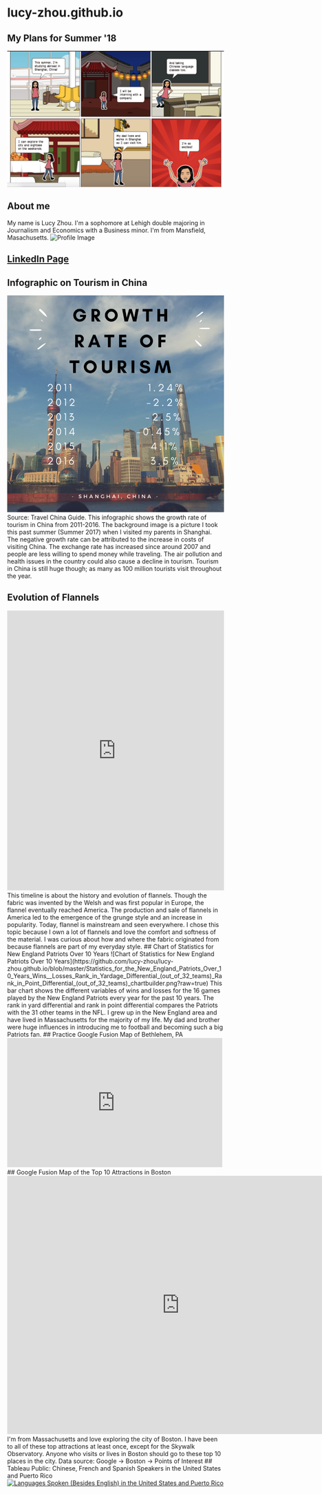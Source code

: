 # lucy-zhou.github.io
## My Plans for Summer '18
![My Plans for This Summer](https://raw.githubusercontent.com/lucy-zhou/lucy-zhou.github.io/master/Screen%20Shot%202018-03-05%20at%203.47.38%20PM.png)
## About me
My name is Lucy Zhou. I'm a sophomore at Lehigh double majoring in Journalism and Economics with a Business minor. I'm from Mansfield, Masachusetts. 
![Profile Image](https://scontent.fagc2-1.fna.fbcdn.net/v/t1.0-9/19225080_10213821136470997_917504149604664324_n.jpg?oh=f27fe005ed8ff39a02a46e3b80040099&oe=5B26B2D0)
## [LinkedIn Page](https://www.linkedin.com/in/lucy-zhou-70434b14a/)
## Infographic on Tourism in China
![Tourism in China Infographic](https://github.com/lucy-zhou/lucy-zhou.github.io/blob/master/Shanghai.png?raw=true)
Source: Travel China Guide. This infographic shows the growth rate of tourism in China from 2011-2016. The background image is a picture I took this past summer (Summer 2017) when I visited my parents in Shanghai. The negative growth rate can be attributed to the increase in costs of visiting China. The exchange rate has increased since around 2007 and people are less willing to spend money while traveling. The air pollution and health issues in the country could also cause a decline in tourism. Tourism in China is still huge though; as many as 100 million tourists visit throughout the year.
## Evolution of Flannels
<iframe src='https://cdn.knightlab.com/libs/timeline3/latest/embed/index.html?source=1XzO2EOpuZR4QA8wu_DGVu_wrTyU4FA0Ji-DwoKfFlX0&font=Default&lang=en&initial_zoom=2&height=650' width='100%' height='650' webkitallowfullscreen mozallowfullscreen allowfullscreen frameborder='0'></iframe>
This timeline is about the history and evolution of flannels. Though the fabric was invented by the Welsh and was first popular in Europe, the flannel eventually reached America. The production and sale of flannels in America led to the emergence of the grunge style and an increase in popularity. Today, flannel is mainstream and seen everywhere. I chose this topic because I own a lot of flannels and love the comfort and softness of the material. I was curious about how and where the fabric originated from because flannels are part of my everyday style.
## Chart of Statistics for New England Patriots Over 10 Years
![Chart of Statistics for New England Patriots Over 10 Years](https://github.com/lucy-zhou/lucy-zhou.github.io/blob/master/Statistics_for_the_New_England_Patriots_Over_10_Years_Wins__Losses_Rank_in_Yardage_Differential_(out_of_32_teams)_Rank_in_Point_Differential_(out_of_32_teams)_chartbuilder.png?raw=true)
This bar chart shows the different variables of wins and losses for the 16 games played by the New England Patriots every year for the past 10 years. The rank in yard differential and rank in point differential compares the Patriots with the 31 other teams in the NFL. I grew up in the New England area and have lived in Massachusetts for the majority of my life. My dad and brother were huge influences in introducing me to football and becoming such a big Patriots fan.
## Practice Google Fusion Map of Bethlehem, PA
<iframe width="500" height="300" scrolling="no" frameborder="no" src="https://fusiontables.google.com/embedviz?q=select+col0+from+1m_YxZz3IL--cXTNnJY4L0Vrnr9wc_5263VAKioHZ&amp;viz=MAP&amp;h=false&amp;lat=40.61064947868497&amp;lng=-75.37099692006838&amp;t=1&amp;z=14&amp;l=col0&amp;y=2&amp;tmplt=3&amp;hml=ONE_COL_LAT_LNG"></iframe>
## Google Fusion Map of the Top 10 Attractions in Boston
<iframe width="800" height="600" scrolling="no" frameborder="no" src="https://fusiontables.google.com/embedviz?q=select+col0+from+1xvo-GH7KRdyjEOdUrm0gMpBRP8Y8tz0p0p72lBs_&amp;viz=MAP&amp;h=false&amp;lat=42.39282688149705&amp;lng=-71.07404134999996&amp;t=1&amp;z=10&amp;l=col0&amp;y=2&amp;tmplt=3&amp;hml=ONE_COL_LAT_LNG"></iframe>
I'm from Massachusetts and love exploring the city of Boston. I have been to all of these top attractions at least once, except for the Skywalk Observatory. Anyone who visits or lives in Boston should go to these top 10 places in the city. Data source: Google -> Boston -> Points of Interest
## Tableau Public: Chinese, French and Spanish Speakers in the United States and Puerto Rico
<div class='tableauPlaceholder' id='viz1520883080375' style='position: relative'><noscript><a href='#'><img alt='Languages Spoken (Besides English) in the United States and Puerto Rico'src='https:&#47;&#47;public.tableau.com&#47;static&#47;images&#47;GG&#47;GG6H53BKT&#47;1_rss.png'style='border:none'/></a></noscript><object class='tableauViz'style='display:none;'><param name='host_url'value='https%3A%2F%2Fpublic.tableau.com%2F' /><param name='embed_code_version'value='3'/><param name='path' value='shared&#47;GG6H53BKT'/><paramname='toolbar'value='yes'/<paramname='static_image'value='https:&#47;&#47;public.tableau.com&#47;static&#47;images&#47;GG&#47;GG6H53BKT&#47;1.png' /> <param name='animate_transition'value='yes'/><param name='display_static_image'value='yes'/><paramname='display_spinner'value='yes'/><param name='display_overlay' value='yes' /><param name='display_count'value='yes'/><paramname='filter'value='publish=yes'/</object</div<scripttype='text/javascript'>vardivElement=document.getElementById('viz1520883080375');var vizElement=divElement.getElementsByTagName('object')[0];vizElement.style.width='100%';vizElement.style.height=(divElement.offsetWidth*0.75)+'px';varscriptElement= document.createElement('script');scriptElement.src='https://public.tableau.com/javascripts/api/viz_v1.js';                 vizElement.parentNode.insertBefore(scriptElement,vizElement);</script>
I was interested in researching how many people in the U.S. population spoke another language at home besides English. I speak both English and Chinese, so I wanted to know how many other people speak Chinese based on the state or area they live in. I also decided to choose Spanish and French because those languages are commonly taught in middle schools and high schools. I took French classes throughout middle school and high school, but I'm not fluent. It surprised me to find so many Chinese speakers in California and New York, but those two states seem more diverse in their resident population. I knew the most prevalent language would be Spanish, but in comparison with Chinese and French, Spanish speakers are significantly greater. I used data from the 2010 US Census for resident population in the United States and Puerto Rico. The data that included the number of Chinese, French and Spanish speakers was collected froom 2009-2013 for each state in the United States and Puerto Rico. Source: US Census Bureau. Note: For best viewing, go to full-screen mode.
